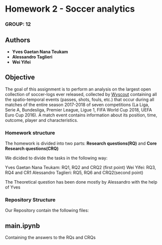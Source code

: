 

# Homework 2 - Soccer analytics
### GROUP: 12
## Authors
* **Yves Gaetan Nana Teukam**
* **Alessandro Taglieri**
* **Wei Yifei**

## Objective
The goal of this assignment is to perform an analysis on the largest open collection of soccer-logs ever released, collected by [Wyscout](https://wyscout.com/) containing all the spatio-temporal events (passes, shots, fouls, etc.) that occur during all matches of the entire season 2017-2018 of seven competitions (La Liga, Serie A, Bundesliga, Premier League, Ligue 1, FIFA World Cup 2018, UEFA Euro Cup 2016). A match event contains information about its position, time, outcome, player and characteristics.


### Homework structure

The homework is divided into two parts: **Research questions(RQ)** and **Core Research questions(CRQ)**

We dicided to divide the tasks in the following way:

Yves Gaetan Nana Teukam: RQ1, RQ2 and CRQ2 (first point)
Wei Yifei: RQ3, RQ4 and CR1
Alessandro Taglieri: RQ5, RQ6 and CRQ2(second point)

The Theoretical question has been done mostly by Alessandro with the help of Yves


### Repository Structure

Our Repository contain the following files:

## main.ipynb
Containing the answers to the RQs and CRQs

